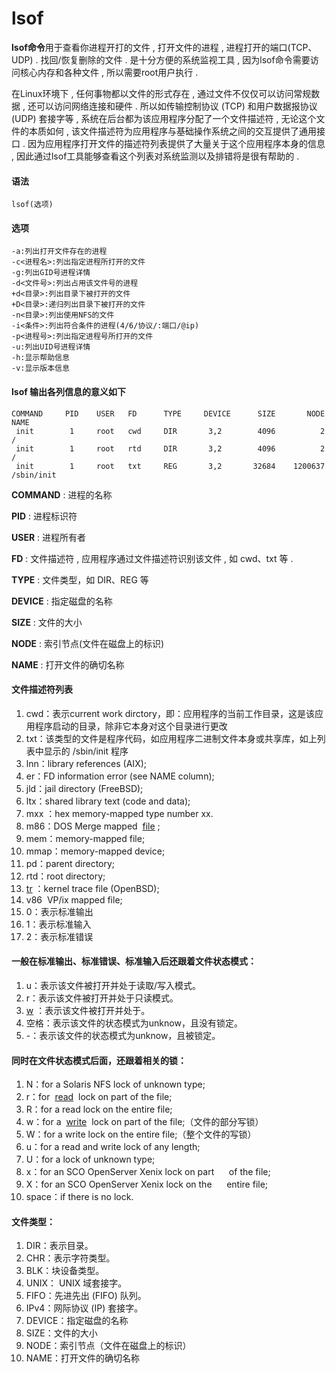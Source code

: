 # lsof

**lsof命令**用于查看你进程开打的文件 , 打开文件的进程 , 进程打开的端口\(TCP、UDP\) . 找回/恢复删除的文件 . 是十分方便的系统监视工具 , 因为lsof命令需要访问核心内存和各种文件 , 所以需要root用户执行 .

在Linux环境下 , 任何事物都以文件的形式存在 , 通过文件不仅仅可以访问常规数据 , 还可以访问网络连接和硬件 . 所以如传输控制协议 \(TCP\) 和用户数据报协议 \(UDP\) 套接字等 , 系统在后台都为该应用程序分配了一个文件描述符 , 无论这个文件的本质如何 , 该文件描述符为应用程序与基础操作系统之间的交互提供了通用接口 . 因为应用程序打开文件的描述符列表提供了大量关于这个应用程序本身的信息 , 因此通过lsof工具能够查看这个列表对系统监测以及排错将是很有帮助的 .

#### 语法

```
lsof(选项)
```

#### 选项

```
-a:列出打开文件存在的进程
-c<进程名>:列出指定进程所打开的文件
-g:列出GID号进程详情
-d<文件号>:列出占用该文件号的进程
+d<目录>:列出目录下被打开的文件
+D<目录>:递归列出目录下被打开的文件
-n<目录>:列出使用NFS的文件
-i<条件>:列出符合条件的进程(4/6/协议/:端口/@ip)
-p<进程号>:列出指定进程号所打开的文件
-u:列出UID号进程详情
-h:显示帮助信息
-v:显示版本信息
```

#### lsof 输出各列信息的意义如下

```
COMMAND     PID    USER   FD      TYPE     DEVICE      SIZE       NODE NAME 
 init        1     root   cwd     DIR       3,2        4096          2 / 
 init        1     root   rtd     DIR       3,2        4096          2 / 
 init        1     root   txt     REG       3,2       32684    1200637 /sbin/init
```

**COMMAND** : 进程的名称

**PID** : 进程标识符

**USER** : 进程所有者

**FD** : 文件描述符 , 应用程序通过文件描述符识别该文件 , 如 cwd、txt 等 .

**TYPE** : 文件类型，如 DIR、REG 等

**DEVICE** : 指定磁盘的名称

**SIZE** : 文件的大小

**NODE** : 索引节点\(文件在磁盘上的标识\)

**NAME** : 打开文件的确切名称

#### 文件描述符列表

1. cwd：表示current work dirctory，即：应用程序的当前工作目录，这是该应用程序启动的目录，除非它本身对这个目录进行更改
2. txt：该类型的文件是程序代码，如应用程序二进制文件本身或共享库，如上列表中显示的 /sbin/init 程序
3. lnn：library references \(AIX\);
4. er：FD information error \(see NAME column\);
5. jld：jail directory \(FreeBSD\);
6. ltx：shared library text \(code and data\);
7. mxx ：hex memory-mapped type number xx.
8. m86：DOS Merge mapped 
   [file](http://man.linuxde.net/file)
   ;
9. mem：memory-mapped file;
10. mmap：memory-mapped device;
11. pd：parent directory;
12. rtd：root directory;
13. [tr](http://man.linuxde.net/tr)
    ：kernel trace file \(OpenBSD\);
14. v86  VP/ix mapped file;
15. 0：表示标准输出
16. 1：表示标准输入
17. 2：表示标准错误

#### 一般在标准输出、标准错误、标准输入后还跟着文件状态模式：

1. u：表示该文件被打开并处于读取/写入模式。
2. r：表示该文件被打开并处于只读模式。
3. [w](http://man.linuxde.net/w)
   ：表示该文件被打开并处于。
4. 空格：表示该文件的状态模式为unknow，且没有锁定。
5. -：表示该文件的状态模式为unknow，且被锁定。

#### 同时在文件状态模式后面，还跟着相关的锁：

1. N：for a Solaris NFS lock of unknown type;
2. r：for 
   [read](http://man.linuxde.net/read)
    lock on part of the file;
3. R：for a read lock on the entire file;
4. w：for a 
   [write](http://man.linuxde.net/write)
    lock on part of the file;（文件的部分写锁）
5. W：for a write lock on the entire file;（整个文件的写锁）
6. u：for a read and write lock of any length;
7. U：for a lock of unknown type;
8. x：for an SCO OpenServer Xenix lock on part      of the file;
9. X：for an SCO OpenServer Xenix lock on the      entire file;
10. space：if there is no lock.

#### 文件类型：

1. DIR：表示目录。
2. CHR：表示字符类型。
3. BLK：块设备类型。
4. UNIX： UNIX 域套接字。
5. FIFO：先进先出 \(FIFO\) 队列。
6. IPv4：网际协议 \(IP\) 套接字。
7. DEVICE：指定磁盘的名称
8. SIZE：文件的大小
9. NODE：索引节点（文件在磁盘上的标识）
10. NAME：打开文件的确切名称



